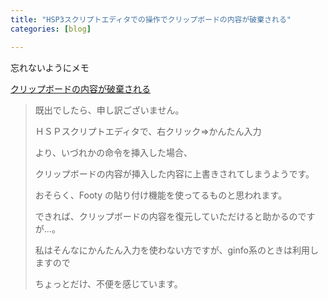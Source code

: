 ```yaml
---
title: "HSP3スクリプトエディタでの操作でクリップボードの内容が破棄される"
categories: [blog]

---
```


忘れないようにメモ

[クリップボードの内容が破棄される][1]

 [1]: http://hsp.tv/play/pforum.php?mode=all&num=20057

> 既出でしたら、申し訳ございません。
> 
> ＨＳＰスクリプトエディタで、右クリック⇒かんたん入力
> 
> より、いづれかの命令を挿入した場合、
> 
> クリップボードの内容が挿入した内容に上書きされてしまうようです。
> 
> おそらく、Footy の貼り付け機能を使ってるものと思われます。
> 
> できれば、クリップボードの内容を復元していただけると助かるのですが…。
> 
> 私はそんなにかんたん入力を使わない方ですが、ginfo系のときは利用しますので
> 
> ちょっとだけ、不便を感じています。